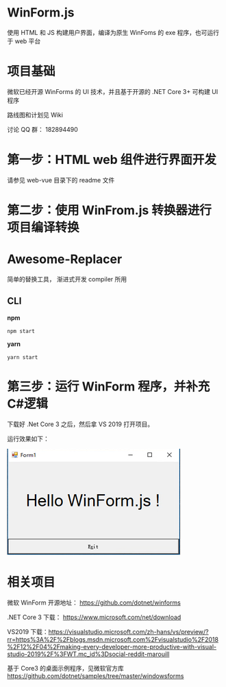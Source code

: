 # WinForm.js

使用 HTML 和 JS 构建用户界面，编译为原生 WinFoms 的 exe 程序，也可运行于 web 平台

# 项目基础

微软已经开源 WinForms 的 UI 技术，并且基于开源的 .NET Core 3+ 可构建 UI 程序

路线图和计划见 Wiki

讨论 QQ 群： 182894490


# 第一步：HTML web 组件进行界面开发

请参见 web-vue 目录下的 readme 文件


# 第二步：使用 WinFrom.js 转换器进行项目编译转换

# Awesome-Replacer

简单的替换工具， 渐进式开发 compiler 所用

## CLI

**npm**

```
npm start
```

**yarn**

```
yarn start
```


# 第三步：运行 WinForm 程序，并补充C#逻辑

下载好 .Net Core 3 之后，然后拿 VS 2019 打开项目。

运行效果如下：

![](img/hello项目效果图.png)


# 相关项目

微软 WinForm 开源地址： <https://github.com/dotnet/winforms>

.NET Core 3 下载： https://www.microsoft.com/net/download

VS2019 下载：<https://visualstudio.microsoft.com/zh-hans/vs/preview/?rr=https%3A%2F%2Fblogs.msdn.microsoft.com%2Fvisualstudio%2F2018%2F12%2F04%2Fmaking-every-developer-more-productive-with-visual-studio-2019%2F%3FWT.mc_id%3Dsocial-reddit-marouill>

基于 Core3 的桌面示例程序，见微软官方库 <https://github.com/dotnet/samples/tree/master/windowsforms>
